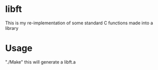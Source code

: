 # libft
This is my re-implementation of some standard C functions made into a library

# Usage
"./Make"
this will generate a libft.a

